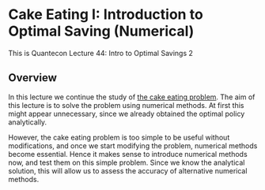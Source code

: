 # Cake Eating I: Introduction to Optimal Saving (Numerical)

This is Quantecon Lecture 44: Intro to Optimal Savings 2

## Overview

In this lecture we continue the study of [the cake eating problem](https://python.quantecon.org/cake_eating_problem.html). The aim of this lecture is to solve the problem using numerical methods. At first this might appear unnecessary, since we already obtained the optimal policy analytically.

However, the cake eating problem is too simple to be useful without modifications, and once we start modifying the problem, numerical methods become essential. Hence it makes sense to introduce numerical methods now, and test them on this simple problem. Since we know the analytical solution, this will allow us to assess the accuracy of alternative numerical methods.